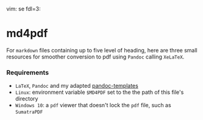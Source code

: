 vim: se fdl=3:

md4pdf
======

For `markdown` files containing up to five level of heading, here are three small resources for smoother conversion to pdf using `Pandoc` calling `XeLaTeX`.

### Requirements
- `LaTeX`, `Pandoc` and my adapted [pandoc-templates](https://github.com/harriott/pandoc-templates)
- `Linux`: environment variable `$MD4PDF` set to the the path of this file's directory
- `Windows 10`: a `pdf` viewer that doesn't lock the `pdf` file, such as `SumatraPDF`

